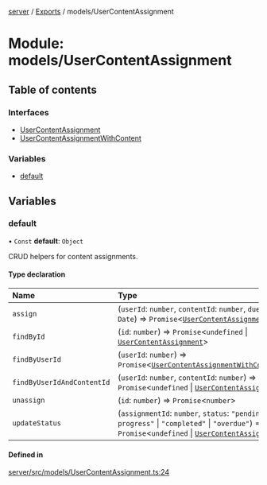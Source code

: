 [server](../README.md) / [Exports](../modules.md) / models/UserContentAssignment

# Module: models/UserContentAssignment

## Table of contents

### Interfaces

- [UserContentAssignment](../interfaces/models_UserContentAssignment.UserContentAssignment.md)
- [UserContentAssignmentWithContent](../interfaces/models_UserContentAssignment.UserContentAssignmentWithContent.md)

### Variables

- [default](models_UserContentAssignment.md#default)

## Variables

### default

• `Const` **default**: `Object`

CRUD helpers for content assignments.

#### Type declaration

| Name | Type |
| :------ | :------ |
| `assign` | (`userId`: `number`, `contentId`: `number`, `dueDate?`: `Date`) => `Promise`\<[`UserContentAssignment`](../interfaces/models_UserContentAssignment.UserContentAssignment.md)\> |
| `findById` | (`id`: `number`) => `Promise`\<`undefined` \| [`UserContentAssignment`](../interfaces/models_UserContentAssignment.UserContentAssignment.md)\> |
| `findByUserId` | (`userId`: `number`) => `Promise`\<[`UserContentAssignmentWithContent`](../interfaces/models_UserContentAssignment.UserContentAssignmentWithContent.md)[]\> |
| `findByUserIdAndContentId` | (`userId`: `number`, `contentId`: `number`) => `Promise`\<`undefined` \| [`UserContentAssignment`](../interfaces/models_UserContentAssignment.UserContentAssignment.md)\> |
| `unassign` | (`id`: `number`) => `Promise`\<`number`\> |
| `updateStatus` | (`assignmentId`: `number`, `status`: ``"pending"`` \| ``"in-progress"`` \| ``"completed"`` \| ``"overdue"``) => `Promise`\<`undefined` \| [`UserContentAssignment`](../interfaces/models_UserContentAssignment.UserContentAssignment.md)\> |

#### Defined in

[server/src/models/UserContentAssignment.ts:24](https://github.com/niklas-joh/french-learning-platform/blob/df287cd90d2fc20ebbe1da4bb7d2c97b195a5de7/server/src/models/UserContentAssignment.ts#L24)
